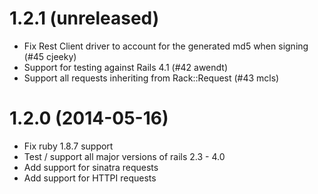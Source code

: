# 1.2.1 (unreleased)

- Fix Rest Client driver to account for the generated md5 when signing (#45 cjeeky)
- Support for testing against Rails 4.1 (#42  awendt)
- Support all requests inheriting from Rack::Request (#43 mcls)

# 1.2.0 (2014-05-16)

- Fix ruby 1.8.7 support
- Test / support all major versions of rails 2.3 - 4.0
- Add support for sinatra requests
- Add support for HTTPI requests
